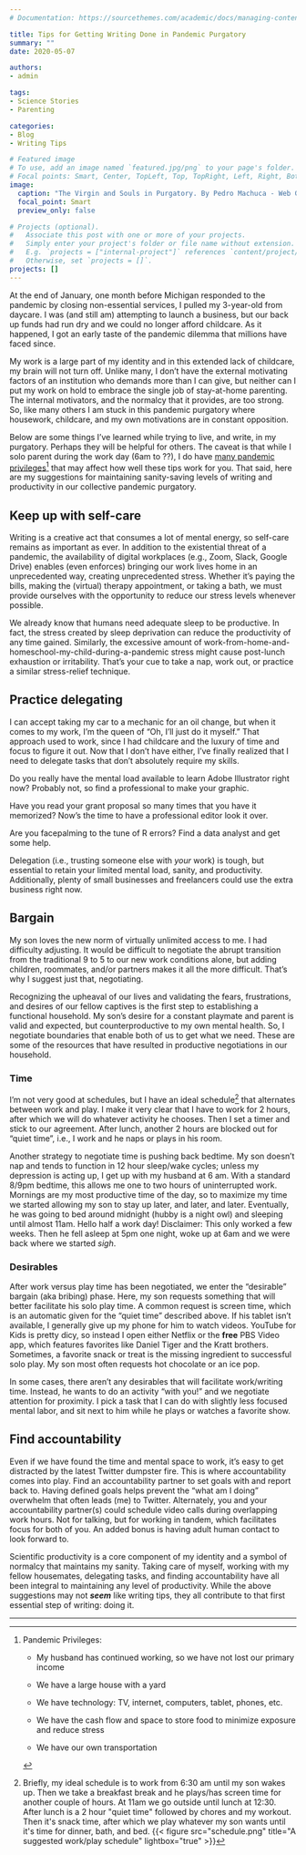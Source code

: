```yaml
---
# Documentation: https://sourcethemes.com/academic/docs/managing-content/

title: Tips for Getting Writing Done in Pandemic Purgatory
summary: ""
date: 2020-05-07

authors: 
- admin

tags: 
- Science Stories
- Parenting

categories: 
- Blog
- Writing Tips

# Featured image
# To use, add an image named `featured.jpg/png` to your page's folder.
# Focal points: Smart, Center, TopLeft, Top, TopRight, Left, Right, BottomLeft, Bottom, BottomRight.
image:
  caption: "The Virgin and Souls in Purgatory. By Pedro Machuca - Web Gallery of Art: [Public Domain](https://commons.wikimedia.org/w/index.php?curid=15395841)"
  focal_point: Smart
  preview_only: false

# Projects (optional).
#   Associate this post with one or more of your projects.
#   Simply enter your project's folder or file name without extension.
#   E.g. `projects = ["internal-project"]` references `content/project/deep-learning/index.md`.
#   Otherwise, set `projects = []`.
projects: []
---
```


  At the end of January, one month before Michigan responded to the pandemic by closing non-essential services, I pulled my 3-year-old from daycare. I was (and still am) attempting to launch a business, but our back up funds had run dry and we could no longer afford childcare. As it happened, I got an early taste of the pandemic dilemma that millions have faced since. 
  
  My work is a large part of my identity and in this extended lack of childcare, my brain will not turn off. Unlike many, I don’t have the external motivating factors of an institution who demands more than I can give, but neither can I put my work on hold to embrace the single job of stay-at-home parenting. The internal motivators, and the normalcy that it provides, are too strong. So, like many others I am stuck in this pandemic purgatory where housework, childcare, and my own motivations are in constant opposition. 
  
  Below are some things I’ve learned while trying to live, and write, in my purgatory. Perhaps they will be helpful for others. The caveat is that while I solo parent during the work day (6am to ??),  I do have [many pandemic privileges](https://www.cbc.ca/parents/learning/view/covid-19-pandemic-privilege?__vfz=medium%3Dsharebar)[^1] that may affect how well these tips work for you. That said, here are my suggestions for maintaining sanity-saving levels of writing and productivity in our collective pandemic purgatory.

## Keep up with self-care
Writing is a creative act that consumes a lot of mental energy, so self-care remains as important as ever.  In addition to the existential threat of a pandemic, the availability of digital workplaces (e.g., Zoom, Slack, Google Drive) enables (even enforces) bringing our work lives home in an unprecedented way, creating unprecedented stress. Whether it’s paying the bills, making the (virtual) therapy appointment, or taking a bath, we must provide ourselves with the opportunity to reduce our stress levels whenever possible. 
	
We already know that humans need adequate sleep to be productive. In fact, the stress created by sleep deprivation can reduce the productivity of any time gained. Similarly, the excessive amount of work-from-home-and-homeschool-my-child-during-a-pandemic stress might cause post-lunch exhaustion or irritability. That’s your cue to take a nap, work out, or practice a similar stress-relief technique.
	
	
## Practice delegating
I can accept taking my car to a mechanic for an oil change, but when it comes to my work, I’m the queen of “Oh, I’ll just do it myself.” That approach used to work, since I had childcare and the luxury of time and focus to figure it out. Now that I don’t have either, I’ve finally realized that I need to delegate tasks that don’t absolutely require my skills. 
  
  Do you really have the mental load available to learn Adobe Illustrator right now? Probably not, so find a professional to make your graphic. 
  
  Have you read your grant proposal so many times that you have it memorized? Now’s the time to have a professional editor look it over.
  
  Are you facepalming to the tune of R errors? Find a data analyst and get some help.
  
  Delegation (i.e., trusting someone else with _your_ work) is tough, but essential to retain your limited mental load, sanity, and productivity. Additionally, plenty of small businesses and freelancers could use the extra business right now.


## Bargain
My son loves the new norm of virtually unlimited access to me. I had difficulty adjusting. It would be difficult to negotiate the abrupt transition from the traditional 9 to 5 to our new work conditions alone, but adding children, roommates, and/or partners makes it all the more difficult. That’s why I suggest just that, negotiating. 
	
Recognizing the upheaval of our lives and validating the fears, frustrations, and desires of our fellow captives is the first step to establishing a functional household. My son’s desire for a constant playmate and parent is valid and expected, but counterproductive to my own mental health. So, I negotiate boundaries that enable both of us to get what we need. These are some of the resources that have resulted in productive negotiations in our household.
	
	
### Time
I’m not very good at schedules, but I have an ideal schedule[^2] that alternates between work and play. I make it very clear that I have to work for 2 hours, after which we will do whatever activity he chooses. Then I set a timer and stick to our agreement. After lunch, another 2 hours are blocked out for “quiet time”, i.e., I work and he naps or plays in his room.

Another strategy to negotiate time is pushing back bedtime. My son doesn’t nap and tends to function in 12 hour sleep/wake cycles; unless my depression is acting up, I get up with my husband at 6 am. With a standard 8/9pm bedtime, this allows me one to two hours of uninterrupted work. Mornings are my most productive time of the day, so to maximize my time we started allowing my son to stay up later, and later, and later. Eventually, he was going to bed around midnight (hubby is a night owl) and sleeping until almost 11am. Hello half a work day! Disclaimer: This only worked a few weeks. Then he fell asleep at 5pm one night, woke up at 6am and we were back where we started _sigh_.


### Desirables
After work versus play time has been negotiated, we enter the “desirable” bargain (aka bribing) phase. Here, my son requests something that will better facilitate his solo play time. A common request is screen time, which is an automatic given for the “quiet time” described above. If his tablet isn’t available, I generally give up my phone for him to watch videos. YouTube for Kids is pretty dicy, so instead I open either Netflix or the **free** PBS Video app, which features favorites like Daniel Tiger and the Kratt brothers. Sometimes, a favorite snack or treat is the missing ingredient to successful solo play. My son most often requests hot chocolate or an ice pop. 

In some cases, there aren’t any desirables that will facilitate work/writing time. Instead, he wants to do an activity “with you!” and we negotiate attention for proximity. I pick a task that I can do with slightly less focused mental labor, and sit next to him while he plays or watches a favorite show.


## Find accountability
Even if we have found the time and mental space to work, it’s easy to get distracted by the latest Twitter dumpster fire. This is where accountability comes into play. Find an accountability partner to set goals with and report back to. Having defined goals helps prevent the “what am I doing” overwhelm that often leads (me) to Twitter. Alternately, you and your accountability partner(s) could schedule video calls during overlapping work hours. Not for talking, but for working in tandem, which facilitates focus for both of you. An added bonus is having adult human contact to look forward to. 

Scientific productivity is a core component of my identity and a symbol of normalcy that maintains my sanity. Taking care of myself, working with my fellow housemates, delegating tasks, and finding accountability have all been integral to maintaining any level of productivity.  While the above suggestions may not **_seem_** like writing tips, they all contribute to that first essential step of writing: doing it. 

***

[^1]: Pandemic Privileges:
    * My husband has continued working, so we have not lost our primary income
    
    * We have a large house with a yard
    
    * We have technology: TV, internet, computers, tablet, phones, etc.
    
    * We have the cash flow and space to store food to minimize exposure and reduce stress
    
    * We have our own transportation

[^2]: Briefly, my ideal schedule is to work from 6:30 am until my son wakes up. Then we take a breakfast break and he plays/has screen time for another couple of hours. At 11am we go outside until lunch at 12:30. After lunch is a 2 hour "quiet time" followed by chores and my workout. Then it's snack time, after which we play whatever my son wants until it's time for dinner, bath, and bed.
    {{< figure src="schedule.png" title="A suggested work/play schedule" lightbox="true" >}}
